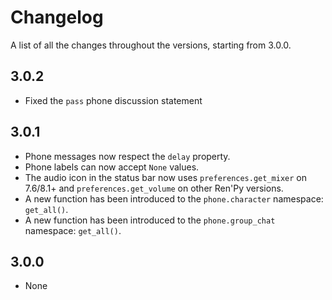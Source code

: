 # Changelog

A list of all the changes throughout the versions, starting from 3.0.0.

## 3.0.2
- Fixed the `pass` phone discussion statement

## 3.0.1
- Phone messages now respect the `delay` property.
- Phone labels can now accept `None` values.
- The audio icon in the status bar now uses `preferences.get_mixer` on 7.6/8.1+ and `preferences.get_volume` on other Ren'Py versions.
- A new function has been introduced to the `phone.character` namespace: `get_all()`.
- A new function has been introduced to the `phone.group_chat` namespace: `get_all()`.

## 3.0.0
- None
